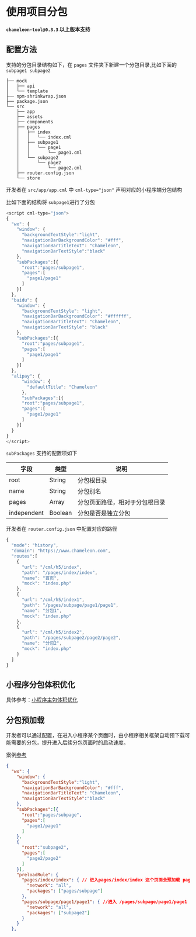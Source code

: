 # 使用项目分包

**`chameleon-tool@0.3.3` 以上版本支持**

## 配置方法

支持的分包目录结构如下，在 `pages` 文件夹下新建一个分包目录,比如下面的 `subpage1 subpage2`

```
├── mock
│   ├── api
│   └── template
├── npm-shrinkwrap.json
├── package.json
└── src
    ├── app
    ├── assets
    ├── components
    ├── pages
    │   ├── index
    │   │   └── index.cml
    │   ├── subpage1
    │   │   └── page1
    │   │       └── page1.cml
    │   └── subpage2
    │       └── page2
    │           └── page2.cml
    ├── router.config.json
    └── store
```

开发者在 `src/app/app.cml` 中 `cml-type="json"` 声明对应的小程序端分包结构

比如下面的结构将 `subpage1`进行了分包

```javascript
<script cml-type="json">
{
  "wx": {
    "window": {
      "backgroundTextStyle":"light",
      "navigationBarBackgroundColor": "#fff",
      "navigationBarTitleText": "Chameleon",
      "navigationBarTextStyle":"black"
    },
    "subPackages":[{
      "root":"pages/subpage1",
      "pages":[
        "page1/page1"
      ]
    }]
  },
  "baidu": {
    "window": {
      "backgroundTextStyle": "light",
      "navigationBarBackgroundColor": "#ffffff",
      "navigationBarTitleText": "Chameleon",
      "navigationBarTextStyle": "black"
    },
    "subPackages":[{
      "root":"pages/subpage1",
      "pages":[
        "page1/page1"
      ]
    }]
  },
  "alipay": {
      "window": {
        "defaultTitle": "Chameleon"
      },
      "subPackages":[{
      "root":"pages/subpage1",
      "pages":[
        "page1/page1"
      ]
    }]
  }
}
</script>
```

`subPackages` 支持的配置项如下

| 字段        | 类型    | 说明                           |
| ----------- | ------- | ------------------------------ |
| root        | String  | 分包根目录                     |
| name        | String  | 分包别名                       |
| pages       | Array   | 分包页面路径，相对于分包根目录 |
| independent | Boolean | 分包是否是独立分包             |

开发者在 `router.config.json` 中配置对应的路径

```javascript
{
  "mode": "history",
  "domain": "https://www.chameleon.com",
  "routes":[
    {
      "url": "/cml/h5/index",
      "path": "/pages/index/index",
      "name": "首页",
      "mock": "index.php"
    },
    {
      "url": "/cml/h5/index1",
      "path": "/pages/subpage/page1/page1",
      "name": "分包1",
      "mock": "index.php"
    },
    {
      "url": "/cml/h5/index2",
      "path": "/pages/subpage2/page2/page2",
      "name": "分包2",
      "mock": "index.php"
    }
  ]
}
```

## 小程序分包体积优化

具体参考：[小程序主包体积优化](https://github.com/beatles-chameleon/cml-subpage)

## 分包预加载

开发者可以通过配置，在进入小程序某个页面时，由小程序相关框架自动预下载可能需要的分包，提升进入后续分包页面时的启动速度。

案例[参考](https://github.com/beatles-chameleon/cml-subpage)

```json
{
  "wx": {
    "window": {
      "backgroundTextStyle":"light",
      "navigationBarBackgroundColor": "#fff",
      "navigationBarTitleText": "Chameleon",
      "navigationBarTextStyle":"black"
    },
    "subPackages":[{
      "root":"pages/subpage",
      "pages":[
        "page1/page1"
      ]
    },
    {
      "root":"subpage2",
      "pages":[
        "page2/page2"
      ]
    }],
    "preloadRule": {
      "pages/index/index": { // 进入pages/index/index 这个页面会预加载 pages/subpage 这个分包资源
        "network": "all",
        "packages": ["pages/subpage"]
      },
      "pages/subpage/page1/page1": { //进入 /pages/subpage/page1/page1 这个页面会加载 subpage2 这个分包资源
        "network": "all",
        "packages": ["subpage2"]
      }
    }
  },
```
